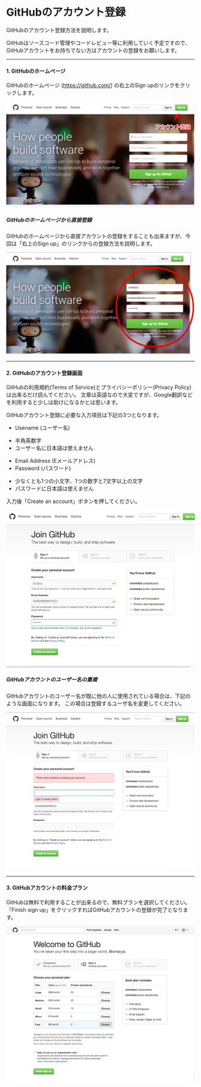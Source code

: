 # GitHubのアカウント登録

GitHubのアカウント登録方法を説明します。

GitHubはソースコード管理やコードレビュー等に利用していく予定ですので、GitHubアカウントをお持ちでない方はアカウントの登録をお願いします。

---

#### 1. GitHubのホームページ

GitHubのホームページ (https://github.com/) の右上のSign upのリンクをクリックします。

![](./images/2/github_registration_000.png)

##### GitHubのホームページから直接登録

GitHubのホームページから直接アカウントの登録をすることも出来ますが、今回は「右上のSign up」のリンクからの登録方法を説明します。

![](./images/2/github_registration_001.png)

---

#### 2. GitHubのアカウント登録画面

GitHubの利用規約(Terms of Service)とプライバシーポリシー(Privacy Policy)は出来るだけ読んでください。
文章は英語なので大変ですが、Google翻訳などを利用すると少しは助けになるかとは思います。

GitHubアカウント登録に必要な入力項目は下記の3つとなります。

* Usename (ユーザー名)
 - 半角英数字
 - ユーザー名に日本語は使えません
* Email Address (Eメールアドレス)
* Password (パスワード)
 - 少なくとも1つの小文字、1つの数字と7文字以上の文字
 - パスワードに日本語は使えません

入力後「Create an account」ボタンを押してください。

![](./images/2/github_registration_002.png)

##### GitHubアカウントのユーザー名の重複

GitHubアカウントのユーザー名が既に他の人に使用されている場合は、下記のような画面になります。
この場合は登録するユーザ名を変更してください。

![](./images/2/github_registration_003.png)

---

#### 3. GitHubアカウントの料金プラン

GitHubは無料で利用することが出来るので、無料プランを選択してください。
「Finish sign up」をクリックすればGitHubアカウントの登録が完了となります。

![](./images/2/github_registration_004.png)
